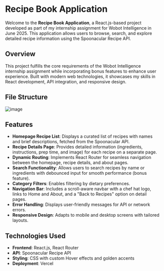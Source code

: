 # Recipe Book Application

Welcome to the **Recipe Book Application**, a React.js-based project developed as part of my internship assignment for Wobot Intelligence in June 2025. This application allows users to browse, search, and explore detailed recipe information using the Spoonacular Recipe API.

## Overview

This project fulfills the core requirements of the Wobot Intelligence internship assignment while incorporating bonus features to enhance user experience. Built with modern web technologies, it showcases my skills in React development, API integration, and responsive design.

## File Structure 
![image](https://github.com/user-attachments/assets/1e940246-d3de-43f0-aa6d-1aeada6a556f)


## Features

- **Homepage Recipe List**: Displays a curated list of recipes with names and brief descriptions, fetched from the Spoonacular API.
- **Recipe Details Page**: Provides detailed information (ingredients, instructions, prep time, and image) for each recipe on a separate page.
- **Dynamic Routing**: Implements React Router for seamless navigation between the homepage, recipe details, and about pages.
- **Search Functionality**: Allows users to search recipes by name or ingredients with debounced input for smooth performance (bonus feature).
- **Category Filters**: Enables filtering by dietary preferences.
- **Navigation Bar**: Includes a scroll-aware navbar with a chef hat logo, links to Home and About, and a "Back to Recipes" option on detail pages.
- **Error Handling**: Displays user-friendly messages for API or network errors.
- **Responsive Design**: Adapts to mobile and desktop screens with tailored layouts.

## Technologies Used

- **Frontend**: React.js, React Router
- **API**: Spoonacular Recipe API
- **Styling**: CSS with custom Hover effects and golden accents
- **Deployment**: Vercel

